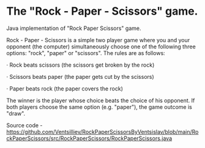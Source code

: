 # The "Rock - Paper - Scissors" game.
Java implementation of "Rock Paper Scissors" game.

Rock - Paper - Scissors is a simple two player game where you and your opponent (the computer) simultaneously choose one of the following three options: "rock", "paper" or "scissors". The rules are as follows:

· Rock beats scissors (the scissors get broken by the rock)

· Scissors beats paper (the paper gets cut by the scissors)

· Paper beats rock (the paper covers the rock)

The winner is the player whose choice beats the choice of his opponent. If both players choose the same option (e.g. "paper"), the game outcome is "draw".

Source code - https://github.com/VentsiIliev/RockPaperScissorsByVentsislav/blob/main/RockPaperScissors/src/RockPaperScissors/RockPaperScissors.java
